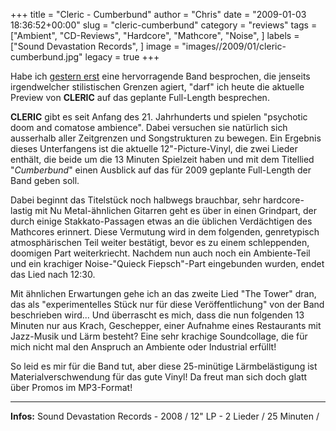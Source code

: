 +++
title = "Cleric - Cumberbund"
author = "Chris"
date = "2009-01-03 18:36:52+00:00"
slug = "cleric-cumberbund"
category = "reviews"
tags = ["Ambient", "CD-Reviews", "Hardcore", "Mathcore", "Noise", ]
labels = ["Sound Devastation Records", ]
image = "images//2009/01/cleric-cumberbund.jpg"
legacy = true
+++


Habe ich <a href="http://necroslaughter.de/2009/01/ephel-duath-through-my-dogs-eyes/">gestern erst</a> eine hervorragende Band besprochen, die jenseits irgendwelcher stilistischen Grenzen agiert, "darf" ich heute die aktuelle Preview von **CLERIC** auf das geplante Full-Length besprechen.

**CLERIC** gibt es seit Anfang des 21. Jahrhunderts und spielen "psychotic doom and comatose ambience". Dabei versuchen sie natürlich sich ausserhalb aller Zeitgrenzen und Songstrukturen zu bewegen.
Ein Ergebnis dieses Unterfangens ist die aktuelle 12"-Picture-Vinyl, die zwei Lieder enthält, die beide um die 13 Minuten Spielzeit haben und mit dem Titellied "_Cumberbund_" einen Ausblick auf das für 2009 geplante Full-Length der Band geben soll.

Dabei beginnt das Titelstück noch halbwegs brauchbar, sehr hardcore-lastig mit Nu Metal-ähnlichen Gitarren geht es über in einen Grindpart, der durch einige Stakkato-Passagen etwas an die üblichen Verdächtigen des Mathcores erinnert. Diese Vermutung wird in dem folgenden, genretypisch atmosphärischen Teil weiter bestätigt, bevor es zu einem schleppenden, doomigen Part weiterkriecht. Nachdem nun auch noch ein Ambiente-Teil und ein krachiger Noise-"Quieck Fiepsch"-Part eingebunden wurden, endet das Lied nach 12:30.

Mit ähnlichen Erwartungen gehe ich an das zweite Lied "The Tower" dran, das als "experimentelles Stück nur für diese Veröffentlichung" von der Band beschrieben wird... Und überrascht es mich, dass die nun folgenden 13 Minuten nur aus Krach, Geschepper, einer Aufnahme eines Restaurants mit Jazz-Musik und Lärm besteht? Eine sehr krachige Soundcollage, die für mich nicht mal den Anspruch an Ambiente oder Industrial erfüllt!

So leid es mir für die Band tut, aber diese 25-minütige Lärmbelästigung ist Materialverschwendung für das gute Vinyl! Da freut man sich doch glatt über Promos im MP3-Format!





---
**Infos:**
Sound Devastation Records - 2008 / 
12" LP - 2 Lieder / 25 Minuten / 
